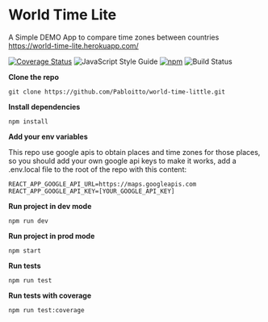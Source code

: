 # World Time Lite

A Simple DEMO App to compare time zones between countries https://world-time-lite.herokuapp.com/

[![Coverage Status](https://coveralls.io/repos/github/Pabloitto/samurainject/badge.svg?branch=master)](https://github.com/Pabloitto/world-time-little?branch=master)
![JavaScript Style Guide](https://img.shields.io/static/v1?label=code%20style&message=typescript&color=blue)
[![npm](https://img.shields.io/github/license/mashape/apistatus.svg)](https://github.com/Pabloitto/world-time-little/blob/master/LICENSE)
![Build Status](https://img.shields.io/static/v1?label=build%20status&message=unknown&color=gray)

**Clone the repo**
```
git clone https://github.com/Pabloitto/world-time-little.git 
```

**Install dependencies**

```
npm install
```

**Add your env variables**

This repo use google apis to obtain places and time zones for those places, so you should add your own google api keys to make it works, add a .env.local file to the root of the repo
with this content:
```
REACT_APP_GOOGLE_API_URL=https://maps.googleapis.com
REACT_APP_GOOGLE_API_KEY=[YOUR_GOOGLE_API_KEY]
```


**Run project in dev mode**

```
npm run dev
```

**Run project in prod mode**

```
npm start
```

**Run tests**

```
npm run test
```

**Run tests with coverage**

```
npm run test:coverage
```